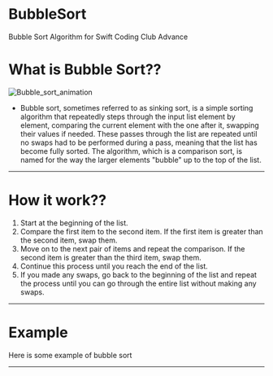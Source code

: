 # BubbleSort
Bubble Sort Algorithm for Swift Coding Club Advance

# What is Bubble Sort??
![Bubble_sort_animation](https://user-images.githubusercontent.com/48949523/211254229-7fffed6f-f254-45e7-978b-8d1935b16b69.gif)
- Bubble sort, sometimes referred to as sinking sort, is a simple sorting algorithm that repeatedly steps through the input list element by element, comparing the current element with the one after it, swapping their values if needed. These passes through the list are repeated until no swaps had to be performed during a pass, meaning that the list has become fully sorted. The algorithm, which is a comparison sort, is named for the way the larger elements "bubble" up to the top of the list.
- - -

# How it work??
1. Start at the beginning of the list.
2. Compare the first item to the second item. If the first item is greater than the second item, swap them.
3. Move on to the next pair of items and repeat the comparison. If the second item is greater than the third item, swap them.
4. Continue this process until you reach the end of the list.
5. If you made any swaps, go back to the beginning of the list and repeat the process until you can go through the entire list without making any swaps.
- - -

# Example
Here is some example of bubble sort
 - - -
